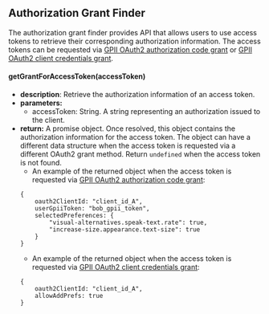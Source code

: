 ## Authorization Grant Finder

The authorization grant finder provides API that allows users to use access tokens to retrieve their corresponding authorization information. The access tokens can be requested via [GPII OAuth2 authorization code grant](https://wiki.gpii.net/w/GPII_OAuth_2_Guide#Authorization_Code_Grant) or [GPII OAuth2 client credentials grant](https://wiki.gpii.net/w/GPII_OAuth_2_Guide#Client_Credentials_Grant).

#### getGrantForAccessToken(accessToken)
* **description**: Retrieve the authorization information of an access token. 
* **parameters:** 
    * accessToken: String. A string representing an authorization issued to the
    client.
* **return:** A promise object. Once resolved, this object contains the authorization information for the access token. The object can have a different data structure when the access token is requested via a different OAuth2 grant method. Return `undefined` when the access token is not found. 
    * An example of the returned object when the access token is requested via [GPII OAuth2 authorization code grant](https://wiki.gpii.net/w/GPII_OAuth_2_Guide#Authorization_Code_Grant):
    ```
    {
        oauth2ClientId: "client_id_A",
        userGpiiToken: "bob_gpii_token",
        selectedPreferences: {
            "visual-alternatives.speak-text.rate": true,
            "increase-size.appearance.text-size": true
        }
    }
    ```
    * An example of the returned object when the access token is requested via [GPII OAuth2 client credentials grant](https://wiki.gpii.net/w/GPII_OAuth_2_Guide#Client_Credentials_Grant):
    ```
    {
        oauth2ClientId: "client_id_A",
        allowAddPrefs: true
    }
    ```
